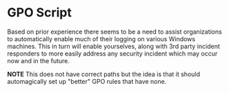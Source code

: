 # GPO Script

Based on prior experience there seems to be a need to assist organizations to automatically enable much of their logging on various Windows machines. This in turn will enable yourselves, along with 3rd party incident responders to more easily address any security incident which may occur now and in the future.

**NOTE** This does not have correct paths but the idea is that it should automagically set up "better" GPO rules that have none.